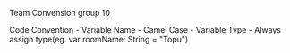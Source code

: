 Team Convension group 10
    
Code Convention
    - Variable Name
        - Camel Case
	- Variable Type
	    - Always assign type(eg. var roomName: String = "Topu")
